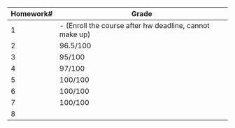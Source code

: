 | Homework# | Grade                                                   |
| --------- | ------------------------------------------------------- |
| 1         | - (Enroll the course after hw deadline, cannot make up) |
| 2         | 96.5/100                                                |
| 3         | 95/100                                                  |
| 4         | 97/100                                                  |
| 5         | 100/100                                                 |
| 6         | 100/100                                                 |
| 7         | 100/100                                                 |
| 8         |                                                         |

